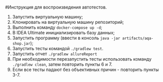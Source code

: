 #Инструкция для воспроизведения автотестов.

1. Запустить виртуальную машину;
2. Клонировать на виртуальную машину репозиторий;
3. Выполнить команду `docker-compose up -d`;
4. В IDEA Ultimate инициализировать базу данных;
5. Запустить программу (ввести в консоль `java -jar artifacts/aqa-shop.jar`);
6. Запустить тесты командой `./gradlew test`.
7. Запустить отчет `./gradlew allureReport`
8. При необходимости перезапустить тесты использовать команду `./gradlew clean`, затем повторить пункты 6 и 7.
9. Если все тесты падают без объективных причин - повторить пункты 3-7.